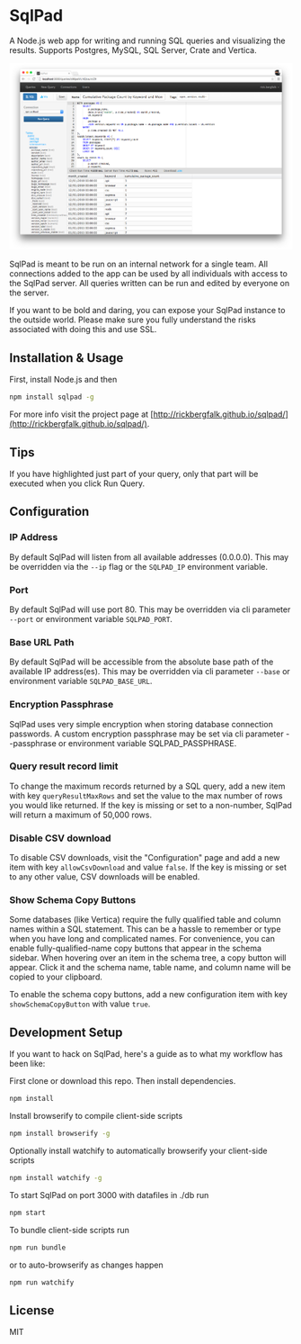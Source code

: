 # SqlPad

A Node.js web app for writing and running SQL queries and visualizing the results. Supports Postgres, MySQL, SQL Server, Crate and Vertica.

![SqlPad Query Editor](screenshots/query-editor.png)

SqlPad is meant to be run on an internal network for a single team. All connections added to the app can be used by all individuals with access to the SqlPad server. All queries written can be run and edited by everyone on the server. 

If you want to be bold and daring, you can expose your SqlPad instance to the outside world. Please make sure you fully understand the risks associated with doing this and use SSL.




## Installation & Usage

First, install Node.js and then

```sh
npm install sqlpad -g
```

For more info visit the project page at [http://rickbergfalk.github.io/sqlpad/](http://rickbergfalk.github.io/sqlpad/).

## Tips

If you have highlighted just part of your query, only that part will be executed when you click Run Query.

## Configuration

### IP Address

By default SqlPad will listen from all available addresses (0.0.0.0). This may be overridden via the `--ip` flag or the `SQLPAD_IP` environment variable.

### Port

By default SqlPad will use port 80. This may be overridden via cli parameter `--port` or environment variable `SQLPAD_PORT`.

### Base URL Path

By default SqlPad will be accessible from the absolute base path of the available IP address(es). This may be overridden via cli parameter `--base` or environment variable `SQLPAD_BASE_URL`.

### Encryption Passphrase 

SqlPad uses very simple encryption when storing database connection passwords. A custom encryption passphrase may be set via cli parameter --passphrase or environment variable SQLPAD_PASSPHRASE.

### Query result record limit
To change the maximum records returned by a SQL query, add a new item with key `queryResultMaxRows` and set the value to the max number of rows you would like returned. If the key is missing or set to a non-number, SqlPad will return a maximum of 50,000 rows.

### Disable CSV download
To disable CSV downloads, visit the "Configuration" page and add a new item with key `allowCsvDownload` and value `false`. If the key is missing or set to any other value, CSV downloads will be enabled.

### Show Schema Copy Buttons
Some databases (like Vertica) require the fully qualified table and column names
within a SQL statement. This can be a hassle to remember or type when you have long and complicated names. For convenience, you can enable fully-qualified-name copy buttons that appear in the schema sidebar. When hovering over an item in the schema tree, a copy button will appear. Click it and the schema name, table name, and column name will be copied to your clipboard.

To enable the schema copy buttons, add a new configuration item with key `showSchemaCopyButton` with value `true`.

## Development Setup

If you want to hack on SqlPad, here's a guide as to what my workflow has been like:

First clone or download this repo. Then install dependencies.

```sh
npm install
```

Install browserify to compile client-side scripts

```sh
npm install browserify -g
``` 

Optionally install watchify to automatically browserify your client-side scripts

```sh
npm install watchify -g
```

To start SqlPad on port 3000  with datafiles in ./db run 

```sh
npm start
```

To bundle client-side scripts run 

```sh 
npm run bundle
```

or to auto-browserify as changes happen

```sh
npm run watchify
```



## License 

MIT

